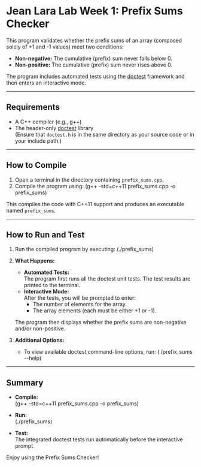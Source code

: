 # Jean Lara Lab Week 1: Prefix Sums Checker

This program validates whether the prefix sums of an array (composed solely of +1 and -1 values) meet two conditions:
- **Non-negative:** The cumulative (prefix) sum never falls below 0.
- **Non-positive:** The cumulative (prefix) sum never rises above 0.

The program includes automated tests using the [doctest](https://github.com/onqtam/doctest) framework and then enters an interactive mode.

---

## Requirements

- A C++ compiler (e.g., g++)
- The header-only [doctest](https://github.com/onqtam/doctest) library  
  (Ensure that `doctest.h` is in the same directory as your source code or in your include path.)

---

## How to Compile

1. Open a terminal in the directory containing `prefix_sums.cpp`.
2. Compile the program using:
   (g++ -std=c++11 prefix_sums.cpp -o prefix_sums)

This compiles the code with C++11 support and produces an executable named `prefix_sums`.

---

## How to Run and Test

1. Run the compiled program by executing:
   (./prefix_sums)

2. **What Happens:**
   - **Automated Tests:**  
     The program first runs all the doctest unit tests. The test results are printed to the terminal.
   - **Interactive Mode:**  
     After the tests, you will be prompted to enter:
     - The number of elements for the array.
     - The array elements (each must be either +1 or -1).

   The program then displays whether the prefix sums are non-negative and/or non-positive.

3. **Additional Options:**
   - To view available doctest command-line options, run:
     (./prefix_sums --help)

---

## Summary

- **Compile:**  
  (g++ -std=c++11 prefix_sums.cpp -o prefix_sums)

- **Run:**  
  (./prefix_sums)

- **Test:**  
  The integrated doctest tests run automatically before the interactive prompt.

Enjoy using the Prefix Sums Checker!
